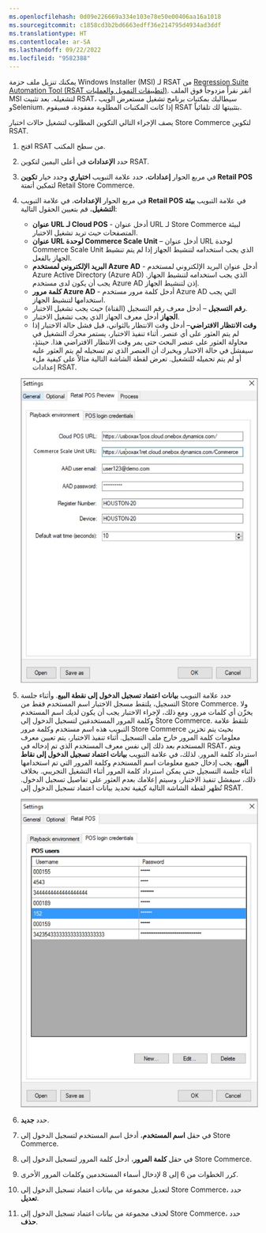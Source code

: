 ```yaml
---
ms.openlocfilehash: 0d09e226669a334e103e78e50e00406aa16a1018
ms.sourcegitcommit: c1858cd3b2bd6663edff36e214795d4934ad3ddf
ms.translationtype: HT
ms.contentlocale: ar-SA
ms.lasthandoff: 09/22/2022
ms.locfileid: "9582388"
---
```

يمكنك تنزيل ملف حزمة Windows Installer‏ (MSI) لـ RSAT من [Regression Suite Automation Tool ‏(RSAT لتطبيقات التمويل والعمليات)](https://www.microsoft.com/download/details.aspx?id=57357). انقر نقراً مزدوجاً فوق الملف MSI لتشغيله. بعد تثبيت RSAT، سيطالبك بمكتبات برنامج تشغيل مستعرض الويب وSelenium. إذا كانت المكتبات المطلوبة مفقودة، فسيقوم RSAT بتثبيتها لك تلقائياً.

يصف الإجراء التالي التكوين المطلوب لتشغيل حالات اختبار Store Commerce لتكوين RSAT.

1.  افتح RSAT من سطح المكتب.
2.  حدد **الإعدادات** في أعلى اليمين لتكوين RSAT.
3.  في مربع الحوار **إعدادات**، حدد علامة التبويب **اختياري** وحدد خيار **تكوين Retail POS** لتمكين أتمتة Retail Store Commerce.
4.  في مربع الحوار **الإعدادات**، في علامة التبويب **Retail POS** في علامة التبويب **بيئة التشغيل**، قم بتعيين الحقول التالية:
    - **عنوان URL لـ Cloud POS** - أدخل عنوان URL لـ Store Commerce لبيئة المتصفحات حيث تريد تشغيل الاختبار.
    - **عنوان URL لوحدة Commerce Scale Unit** – أدخل عنوان URL لوحدة Commerce Scale Unit الذي يجب استخدامه لتنشيط الجهاز إذا لم يتم تنشيط الجهاز بالفعل. 
    - **البريد الإلكتروني لمستخدم Azure AD** - أدخل عنوان البريد الإلكتروني لمستخدم Azure Active Directory‏ (Azure AD) الذي يجب استخدامه لتنشيط الجهاز. يجب أن يكون لدى مستخدم Azure AD إذن لتنشيط الجهاز.
    - **كلمة مرور Azure AD** - أدخل كلمة مرور مستخدم Azure AD التي يجب استخدامها لتنشيط الجهاز.
    - **رقم التسجيل** – أدخل معرف رقم التسجيل (القناة) حيث يجب تشغيل الاختبار.
    - **الجهاز** أدخل معرف الجهاز الذي يجب تشغيل الاختبار.
    - **وقت الانتظار الافتراضي**– أدخل وقت الانتظار بالثواني، قبل فشل حالة الاختبار إذا لم يتم العثور على أي عنصر. أثناء تنفيذ الاختبار، يستمر محرك التشغيل في محاولة العثور على عنصر البحث حتى يمر وقت الانتظار الافتراضي هذا. حينئذٍ، سيفشل في حالة الاختبار ويخبرك أن العنصر الذي تم تسجيله لم يتم العثور عليه أو لم يتم تحميله للتشغيل. تعرض لقطة الشاشة التالية مثالاً على كيفية ملء إعدادات RSAT.
    
    [![لقطة شاشة لعلامة تبويب بيئة التشغيل في صفحة الإعدادات.](../media/settings-ss.jpg)](../media/settings-ss.jpg#lightbox) 

5.  حدد علامة التبويب **بيانات اعتماد تسجيل الدخول إلى نقطة البيع**. وأثناء جلسة التسجيل، يلتقط مسجل الاختبار اسم المستخدم فقط من Store Commerce. ولا يخزّن أي كلمات مرور. ومع ذلك، لإجراء الاختبار يجب أن يكون لديك اسم المستخدم وكلمة المرور المستخدمَين لتسجيل الدخول إلى Store Commerce. تلتقط علامة التبويب هذه اسم مستخدم وكلمة مرور Store Commerce بحيث يتم تخزين معلومات كلمة المرور خارج ملف التسجيل. أثناء تنفيذ الاختبار، يتم تعيين معرف المستخدم بعد ذلك إلى نفس معرف المستخدم الذي تم إدخاله في RSAT، ويتم استرداد كلمة المرور. لذلك، في علامة التبويب **بيانات اعتماد تسجيل الدخول إلى نقاط البيع**، يجب إدخال جميع معلومات اسم المستخدم وكلمة المرور التي تم استخدامها أثناء جلسة التسجيل حتى يمكن استرداد كلمة المرور أثناء التشغيل التجريبي. بخلاف ذلك، سيفشل تنفيذ الاختبار، وسيتم إعلامك بعدم العثور على تفاصيل تسجيل الدخول. تُظهر لقطة الشاشة التالية كيفية تحديد بيانات اعتماد تسجيل الدخول إلى RSAT.

    [![لقطة شاشة لعلامة تبويب بيانات اعتماد تسجيل الدخول إلى نقطة البيع في صفحة الإعدادات.](../media/pos-login-ss.jpg)](../media/pos-login-ss.jpg#lightbox) 
6.  حدد **جديد**.
7.  في حقل **اسم المستخدم**، أدخل اسم المستخدم لتسجيل الدخول إلى Store Commerce.
8.  في حقل **كلمة المرور**، أدخل كلمة المرور لتسجيل الدخول إلى Store Commerce.
9.  كرر الخطوات من 6 إلى 8 لإدخال أسماء المستخدمين وكلمات المرور الأخرى.
10. لتعديل مجموعة من بيانات اعتماد تسجيل الدخول إلى Store Commerce، حدد **تعديل**.
11. لحذف مجموعة من بيانات اعتماد تسجيل الدخول إلى Store Commerce، حدد **حذف**.
